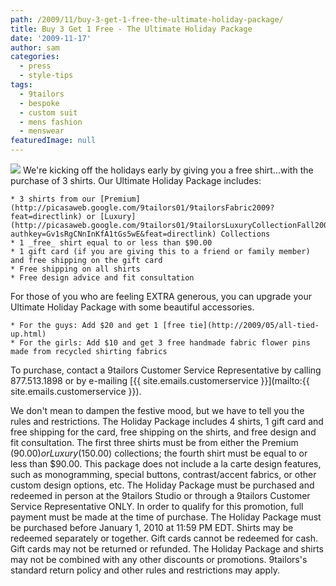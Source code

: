 ```yaml
---
path: /2009/11/buy-3-get-1-free-the-ultimate-holiday-package/
title: Buy 3 Get 1 Free - The Ultimate Holiday Package
date: '2009-11-17'
author: sam
categories:
  - press
  - style-tips
tags:
  - 9tailors
  - bespoke
  - custom suit
  - mens fashion
  - menswear
featuredImage: null
---
```

[![](http://4.bp.blogspot.com/_RlJ3L7W6dBw/SwMomm00_zI/AAAAAAAAH4w/nhuoX4h_AN4/s320/holiday_20091116.2.jpg)](http://4.bp.blogspot.com/_RlJ3L7W6dBw/SwMomm00_zI/AAAAAAAAH4w/nhuoX4h_AN4/s1600/holiday_20091116.2.jpg)
We're kicking off the holidays early by giving you a free shirt...with the purchase of 3 shirts. Our Ultimate Holiday Package includes:

	* 3 shirts from our [Premium](http://picasaweb.google.com/9tailors01/9tailorsFabric2009?feat=directlink) or [Luxury](http://picasaweb.google.com/9tailors01/9tailorsLuxuryCollectionFall2009?authkey=Gv1sRgCNnInKfA1tGs5wE&feat=directlink) Collections
	* 1 _free_ shirt equal to or less than $90.00
	* 1 gift card (if you are giving this to a friend or family member) and free shipping on the gift card
	* Free shipping on all shirts
	* Free design advice and fit consultation

For those of you who are feeling EXTRA generous, you can upgrade your Ultimate Holiday Package with some beautiful accessories.

	* For the guys: Add $20 and get 1 [free tie](http://2009/05/all-tied-up.html)
	* For the girls: Add $10 and get 3 free handmade fabric flower pins made from recycled shirting fabrics

To purchase, contact a 9tailors Customer Service Representative by calling 877.513.1898 or by e-mailing [{{ site.emails.customerservice }}](mailto:{{ site.emails.customerservice }}).

We don't mean to dampen the festive mood, but we have to tell you the rules and restrictions.
 The Holiday Package includes 4 shirts, 1 gift card and free shipping for the card, free shipping on the shirts, and free design and fit consultation. The first three shirts must be from either the Premium ($90.00) or Luxury ($150.00) collections; the fourth shirt must be equal to or less than $90.00. This package does not include a la carte design features, such as monogramming, special buttons, contrast/accent fabrics, or other custom design options, etc. The Holiday Package must be purchased and redeemed in person at the 9tailors Studio or through a 9tailors Customer Service Representative ONLY. In order to qualify for this promotion, full payment must be made at the time of purchase. The Holiday Package must be purchased before January 1, 2010 at 11:59 PM EDT. Shirts may be redeemed separately or together. Gift cards cannot be redeemed for cash. Gift cards may not be returned or refunded. The Holiday Package and shirts may not be combined with any other discounts or promotions. 9tailors's standard return policy and other rules and restrictions may apply.